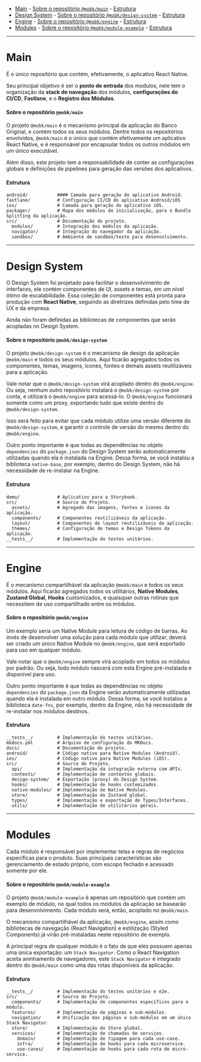 - [Main](#main)
      - [Sobre o repositório `@mobk/main`](#sobre-o-repositório-mobkmain)
      - [Estrutura](#estrutura)
- [Design System](#design-system)
      - [Sobre o repositório `@mobk/design-system`](#sobre-o-repositório-mobkdesign-system)
      - [Estrutura](#estrutura-1)
- [Engine](#engine)
      - [Sobre o repositório `@mobk/engine`](#sobre-o-repositório-mobkengine)
      - [Estrutura](#estrutura-2)
- [Modules](#modules)
      - [Sobre o repositório `@mobk/module-example`](#sobre-o-repositório-mobkmodule-example)
      - [Estrutura](#estrutura-3)

---

# Main

É o único repositório que contém, efetivamente, o aplicativo React Native.

Seu principal objetivo é ser o **ponto de entrada** dos modulos, nele tem o organização da **stack de navegação** dos módulos, **configurações do CI/CD**, **Fastlane**, e o **Registro dos Módulos**.

#### Sobre o repositório `@mobk/main`

O projeto `@mobk/main` é o mecanismo principal da aplicação do Banco Original, e contém todos os seus módulos. Dentre todos os repositórios envolvidos, `@mobk/main` é o único que contém efetivamente um aplicativo React Native, e é responsável por encapsular todos os outros módulos em um único executável.

Além disso, este projeto tem a responsabilidade de conter as configurações globais e definições de pipelines para geração das versões dos aplicativos.

#### Estrutura

    android/           #### Camada para geração do aplicativo Android.
    fastlane/          # Configuração CI/CD do aplicativo Android/iOS 
    ios/               # Camada para geração do aplicativo iOS.
    packager/          # Mapa dos módulos de inicialização, para o Bundle Splitting da aplicação.
    src/               # Documentação do projeto.
      modules/         # Integração dos módulos da aplicação.
      navigator/       # Integração do navegador da aplicação.
      sandbox/         # Ambiente de sandbox/teste para desenvolvimento.

---

# Design System

O Design System foi projetado para facilitar o desenvolvimento de interfaces, ele contém componentes de UI, assets e temas, em um nível ótimo de escalabilidade. Essa coleção de componentes está pronta para produção com **React Native**, seguindo as diretrizes definidas pelo time de UX e da empresa.

Ainda não foram definidas as bibliotecas de componentes que serão acopladas no Design System.

#### Sobre o repositório `@mobk/design-system`

O projeto `@mobk/design-system` é o mecanismo de design da aplicação `@mobk/main` e todos os seus módulos. Aqui ficarão agregados todos os componentes, temas, imagens, ícones, fontes e demais assets reutilizáveis para a aplicação.

Vale notar que o `@mobk/design-system` virá acoplado dentro do `@mobk/engine`. Ou seja, nenhum outro repositório instalará o `@mobk/design-system` por conta, e utilizará o `@mobk/engine` para acessá-lo. O `@mobk/engine` funcionará somente como um proxy, exportando tudo que existe dentro do `@mobk/design-system`.

Isso será feito para evitar que cada módulo utilize uma versão diferente do `@mobk/design-system`, e garantir o controle de versão do mesmo dentro do `@mobk/engine`.

Outro ponto importante é que todas as dependências no objeto `dependencies` do `package.json` do Design System serão automaticamente utilizadas quando ela é instalada na Engine. Dessa forma, se você instalou a biblioteca `native-base`, por exemplo, dentro do Design System, não há necessidade de re-instalar na Engine.

#### Estrutura

    demo/              # Aplicativo para o Storybook.
    src/               # Source do Projeto.
      assets/          # Agregado das imagens, fontes e ícones da aplicação.
      components/      # Componentes reutilizáveis da aplicação.
      layout/          # Componentes de layout reutilizáveis da aplicação.
      themes/          # Configuração de temas e Design Tokens da aplicação.
    __tests__/         # Implementação do testes unitários.

---

# Engine

É o mecanismo compartilhável da aplicação `@mobk/main` e todos os seus módulos. Aqui ficarão agregados todos os utilitários, **Native Modules**, **Zustand Global**, **Hooks** customizados, e quaisquer outras rotinas que necessitem de uso compartilhado entre os módulos.

#### Sobre o repositório `@mobk/engine`

Um exemplo seria um Native Module para leitura de código de barras. Ao invés de desenvolver uma solução para cada módulo que utilizar, deverá ser criado um único Native Module no `@mobk/engine`, que será exportado para uso em qualquer módulo.

Vale notar que o `@mobk/engine` sempre virá acoplado em todos os módulos por padrão. Ou seja, todo módulo nascerá com esta Engine pré-instalada e disponível para uso.

Outro ponto importante é que todas as dependências no objeto `dependencies` do `package.json` da Engine serão automaticamente utilizadas quando ela é instalada em outro módulo. Dessa forma, se você instalou a biblioteca `date-fns`, por exemplo, dentro da Engine, não há necessidade de re-instalar nos módulos destinos.

#### Estrutura

    __tests__/         # Implementação do testes unitários.
    mkdocs.yml         # Arquivo de configuração do MKDocs.
    docs/              # Documentação do projeto.
    android/           # Código nativo para Native Modules (Android).
    ios/               # Código nativo para Native Modules (iOS).
    src/               # Source do Projeto.
      api/             # Implementação da integração externa com APIs.
      contexts/        # Implementação de contextos globais.
      design-system/   # Exportação (proxy) do Design System.
      hooks/           # Implementação de hooks customizados.
      native-modules/  # Implementação de Native Modules.
      store/           # Implementação do Zustand global.
      types/           # Implementação e exportação de Types/Interfaces.
      utils/           # Implementação de utilitários gerais.

---

# Modules

Cada módulo é responsável por implementar telas e regras de negócios específicas para o produto. Suas principais características são gerenciamento de estado próprio, com escopo fechado e acessado somente por ele.

#### Sobre o repositório `@mobk/module-example`

O projeto `@mobk/module-example` é apenas um repositório que contém um exemplo de módulo, no qual todos os módulos da aplicação se basearão para desenvolvimento. Cada módulo será, então, acoplado no `@mobk/main`.

O mecanismo compartilhável da aplicação, `@mobk/engine`, assim como bibliotecas de navegação (React Navigation) e estilização (Styled Components) já virão pré-instaladas neste repositório de exemplo.

A principal regra de qualquer módulo é o fato de que eles possuem apenas uma única exportação: um `Stack Navigator`. Como o React Navigation aceita aninhamento de navegadores, este `Stack Navigator` é integrado dentro do `@mobk/main` como uma das rotas disponíveis da aplicação.

#### Estrutura

    __tests__/         # Implementação do testes unitários e e2e.
    src/               # Source do Projeto.
      components/      # Implementação de componentes específicos para o módulo.
      features/        # Implementação de páginas e sub-módulos.
      navigation/      # Unificação das páginas e sub-módulos em um único Stack Navigator.
      store/           # Implementação do Store global.
      services/        # Implementação de chamadas de serviços.
        domain/        # Implementação de tipagem para cada use-case.
        infra/         # Implementação de hooks para cada microservice.
        use-cases/     # Implementação de hooks para cada rota de micro-service.
